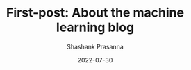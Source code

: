 ---
date: 2022-07-30
title: "First-post: About the machine learning blog"
linkTitle: "First-post: About the machine learning blog"
description: "Blog to discuss machine learning concepts, open-source frameworks, and infrastructure"
author: Shashank Prasanna
---